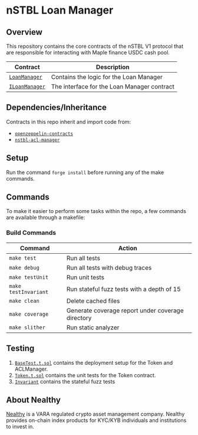 # nSTBL Loan Manager

## Overview
This repository contains the core contracts of the nSTBL V1 protocol that are responsible for interacting with Maple finance USDC cash pool.

| Contract | Description |
| -------- | ------- |
| [`LoanManager`](https://github.com/nealthy-labs/nSTBL_V1_LoanManager/blob/main/contracts/LoanManager.sol) | Contains the logic for the Loan Manager |
| [`ILoanManager`](https://github.com/nealthy-labs/nSTBL_V1_LoanManager/blob/main/contracts/ILoanManager.sol) | The interface for the Loan Manager contract |

## Dependencies/Inheritance
Contracts in this repo inherit and import code from:
- [`openzeppelin-contracts`](https://github.com/OpenZeppelin/openzeppelin-contracts)
- [`nstbl-acl-manager`](https://github.com/LayerZero-Labs/solidity-examples.git)

## Setup
Run the command ```forge install``` before running any of the make commands. 

## Commands
To make it easier to perform some tasks within the repo, a few commands are available through a makefile:

### Build Commands
| Command | Action |
|---|---|
| `make test` | Run all tests |
| `make debug` | Run all tests with debug traces |
| `make testUnit` | Run unit tests |
| `make testInvariant` | Run stateful fuzz tests with a depth of 15 |
| `make clean` | Delete cached files |
| `make coverage` | Generate coverage report under coverage directory |
| `make slither` | Run static analyzer |

## Testing
1. [`BaseTest.t.sol`](https://github.com/nealthy-labs/nSTBL_V1_nSTBLToken/blob/main/tests/BaseTest.t.sol) contains the deployment setup for the Token and ACLManager.
2. [`Token.t.sol`](https://github.com/nealthy-labs/nSTBL_V1_nSTBLToken/blob/main/tests/BaseTest.t.sol) contains the unit tests for the Token contract.
3. [`Invariant`](https://github.com/nealthy-labs/nSTBL_V1_nSTBLToken/blob/main/tests/Invariant) contains the stateful fuzz tests 

## About Nealthy
[Nealthy](https://www.nealthy.com) is a VARA regulated crypto asset management company. Nealthy provides on-chain index products for KYC/KYB individuals and institutions to invest in.